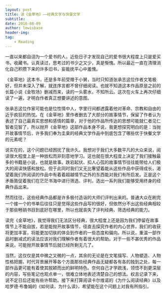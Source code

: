 ```yaml
---
layout: post
title: 读《金草地》——经典文学与快餐文学
subtitle:
date: 2016-08-09
author: lewisbase
header-img:
tag: 
    - Reading
---
```


一直以来都自诩为一个爱书的人，近些日子才发现自己的爱书很大程度上只是爱买书，收藏书。认真读过，思考过的书少之又少，真是惭愧。所以最近一直在清理消化自己积攒下来的许多旧书，妄能抚平心中羞愧。

《金草地》这本书，还是多年前受赠于小舅，当时只知道张承志这位作者文笔极好，但并未深入了解，就连序言都不曾仔细阅读。也就不知道这本作品原是之前的长篇小说《金牧场》删减而来，读的一头雾水，不知所云。这次在火车上再次仔细读了一遍，才明白作者真正想要讲述的意图。

张承志这位作家可能也是位性情中人，字里行间都透露着他对革命、宗教和自由的近乎疯狂的热忱。在《金草地》里作者删去了大部分的故事情节，保留了作者认为表述了自己最真实思想和感情的篇章，对于他的作品所传达的思想可能就仁者见仁智者见智了，所以抛开《金草地》这部作品本身不说，我更想探究明白的是：当抛开故事情节后，许多我们奉为圭臬的经典文学作品中到底包含了哪些优于快餐文学的元素呢？

说实在的，这个问题已经困扰了我许久。我想对于我们大多数平凡的大众来说，阅读很大程度上是一种放松而非刻意地学习。这也就在很大程度上决定了我们接触最多的书籍是小说，也就是故事。跌宕起伏、扣人心弦的故事情节往往能带给人们极大的阅读快感和放松。但于此同时我们又无比奢望着能从这些作品中获得成长，渴望着我们所阅读的作品中有着着超越情节之外的东西能对我们有所启发。正是这个矛盾敦促着我们在茫茫书海中进行筛选、评判，选出一系列我们能够受用终身的经典作品出来。

然而往往，这些经典作品都是许多极付造诣的大师们评判出来的。普通大众在刷完一个接一个的书单后往往只是觉得这些作品写的很好，但依然分不出这些经典相较于那些畅销书目到底好在哪里，所以也就丧失了评判经典、筛选经典的能力。

读完《金草地》，我觉得我们无法区分经典，很大程度上还是因为我们停留在故事情节上不能自拔，若是能抛开故事情节，径直去探究作者的内心世界，我们的收获将更加丰富，将能更加切肤的体会到作者的一些态度和偏向。所以说，重温一部作品时删减式的读法应该对我们理解作者有着很大的帮助。对于一些不甚优秀的作品来说，可能抛开故事情节后就已经所剩无几了。

当然，这仅仅是其中微之又微的一点，其余的无论是在文笔描写、人物塑造、人物性格把握、时代背景展开等各个方面那些经典作品无疑都各有各的独到之处，每一部作品更可能有着使其脱颖而出的鲜明特色。奈何自己才学疏浅，领悟不到更深层的内容，写些笔记也观点单一，很难立体地表述清楚自己的想法。权且记录下来，说不定日后还能有些许帮助。接下来打算阅读卡尔维诺的《为什么阅读经典》以及哈罗德·布鲁姆的《如何读，为什么读》，希望能在这个问题上对我有所指引。
